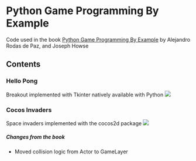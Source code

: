 # Python Game Programming By Example
Code used in the book [Python Game Programming By Example](https://www.packtpub.com/game-development/python-game-programming-example) by Alejandro Rodas de Paz, and Joseph Howse

## Contents

### Hello Pong
Breakout implemented with Tkinter natively available with Python
<img src="https://raw.githubusercontent.com/jed1337/Python-game-programming-by-example/master/Screenshots/HelloPong.png">


### Cocos Invaders
Space invaders implemented with the cocos2d package
<img src="https://raw.githubusercontent.com/jed1337/Python-game-programming-by-example/master/Screenshots/CocosInvaders.png">

##### Changes from the book
* Moved collision logic from Actor to GameLayer